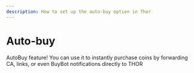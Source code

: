 ```yaml
---
description: How to set up the auto-buy option in Thor
---
```


# Auto-buy

AutoBuy feature! You can use it to instantly purchase coins by forwarding CA, links, or even BuyBot notifications directly to THOR

